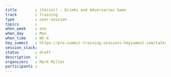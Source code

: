 ```yaml
---
title        : (Social) - Drinks and Adversaries Game
track        : Training
type         : user-session
topics       :
when_week    : one
when_day     : Mon
when_time    : WS-4
hey_summit   : https://pre-summit-training-sessions.heysummit.com/talks/social-drinks-and-adversaries/
session_slack:
status       : draft
description  :
organizers   : Mark Miller
participants :
---
```



<!--(add intro)

## WHY

(...)

## What

(...)

## Outcomes

(...)

## References

(...)


## Previous-->
